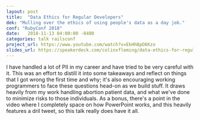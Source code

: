 ```yaml
---
layout: post
title:  "Data Ethics for Regular Developers"
dek: "Mulling over the ethics of using people's data as a day job."
conf: "RubyConf 2018"
date:   2018-11-13 04:00:00 -0400
categories: talk railsconf
project_url: https://www.youtube.com/watch?v=EkHhBpO6Kzo
slides_url: https://speakerdeck.com/colinxfleming/data-ethics-for-regular-developers-rubyconf-2018
---
```


I have handled a lot of PII in my career and have tried to be very careful with it. This was an effort to distill it into some takeaways and reflect on things that I got wrong the first time and why; it's also encouraging working programmers to face these questions head-on as we build stuff. It draws heavily from my work handling abortion patient data, and what we've done to minimize risks to those individuals. As a bonus, there's a point in the video where I completely space on how PowerPoint works, and this heavily features a dril tweet, so this talk really does have it all.
